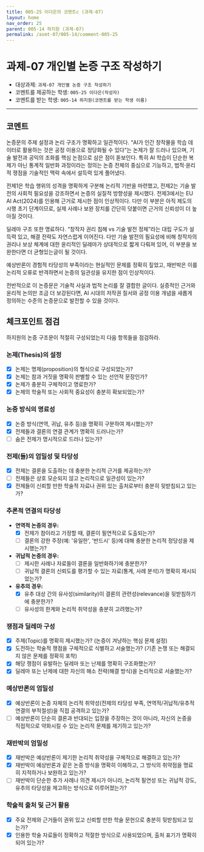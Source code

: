 ```yaml
---
title: 005-25 이다은의 코멘트c (과제-07) 
layout: home
nav_order: 25
parent: 005-14 하지원 (과제-07)
permalink: /asmt-07/005-14/comment-005-25
---
```


# 과제-07 개인별 논증 구조 작성하기

- 대상과제: `과제-07 개인별 논증 구조 작성하기`
- 코멘트를 제공하는 학생: `005-25 이다은(작성자)` 
- 코멘트를 받는 학생: `005-14 하지원(코멘트를 받는 학생 이름)` 

---

## 코멘트

논증문의 주제 설정과 논리 구조가 명확하고 일관적이다. “AI가 인간 창작물을 학습 데이터로 활용하는 것은 공정 이용으로 정당화될 수 있다”는 논제가 잘 드러나 있으며, 기술 발전과 공익의 조화를 핵심 논점으로 삼은 점이 돋보인다. 특히 AI 학습이 단순한 복제가 아닌 통계적 일반화 과정이라는 정의는 논증 전체의 중심으로 기능하고, 법적·윤리적 쟁점을 기술적인 맥락 속에서 설득력 있게 풀어냈다.

전제1은 학습 행위의 성격을 명확하게 구분해 논리적 기반을 마련했고, 전제2는 기술 발전의 사회적 필요성을 강조하면서 논증의 실질적 방향성을 제시했다. 전제3에서는 EU AI Act(2024)를 인용해 근거로 제시한 점이 인상적이다. 다만 이 부분은 아직 제도의 시행 초기 단계이므로, 실제 사례나 보완 장치를 간단히 덧붙이면 근거의 신뢰성이 더 높아질 것이다.

딜레마 구조 또한 명료하다. “창작자 권리 침해 vs 기술 발전 정체”라는 대립 구도가 설득력 있고, 해결 전략도 자연스럽게 이어진다. 다만 기술 발전의 필요성에 비해 창작자의 권리나 보상 체계에 대한 윤리적인 딜레마가 상대적으로 짧게 다뤄져 있어, 이 부분을 보완한다면 더 균형있는글이 될 것이다. 

예상반론이 경험적 타당성의 부족이라는 현실적인 문제를 정확히 짚었고, 재반박은 이를 논리적 오류로 반격하면서 논증의 일관성을 유지한 점이 인상적이다. 

전반적으로 이 논증문은 기술적 사실과 법적 논리를 잘 결합한 글이다. 실증적인 근거와 윤리적 논의만 조금 더 보강된다면, AI 시대의 저작권 질서와 공정 이용 개념을 새롭게 정의하는 수준의 논증문으로 발전할 수 있을 것이다.

## 체크포인트 점검

하지원의 논증 구조문이 적절히 구성되었는지 다음 항목들을 점검하라.

### **논제(Thesis)의 설정**
- [x] 논제는 명제(proposition)의 형식으로 구성되었는가?
- [x] 논제는 참과 거짓을 명확히 판별할 수 있는 선언적 문장인가?
- [x] 논제가 충분히 구체적이고 명료한가?
- [x] 논제의 학술적 또는 사회적 중요성이 충분히 확보되었는가?

### **논증 방식의 명료성**
- [x] 논증 방식(연역, 귀납, 유추 등)을 명확히 구분하여 제시했는가?
- [x] 전제들과 결론의 연결 관계가 명확히 드러나는가?
- [ ] 숨은 전제가 명시적으로 드러나 있는가?

### **전제(들)의 엄밀성 및 타당성**
- [x] 전제는 결론을 도출하는 데 충분한 논리적 근거를 제공하는가?
- [ ] 전제들은 상호 모순되지 않고 논리적으로 일관성이 있는가?
- [x] 전제들이 신뢰할 만한 학술적 자료나 권위 있는 출처로부터 충분히 뒷받침되고 있는가?

### **추론적 연결의 타당성**
- **연역적 논증의 경우:**
  - [x] 전제가 참이라고 가정할 때, 결론이 필연적으로 도출되는가?
  - [ ] 결론의 강한 주장(예: '유일한', '반드시' 등)에 대해 충분한 논리적 정당성을 제시했는가?

- **귀납적 논증의 경우:**
  - [ ] 제시한 사례나 자료들이 결론을 일반화하기에 충분한가?
  - [ ] 귀납적 결론의 신뢰도를 평가할 수 있는 자료(통계, 사례 분석)가 명확히 제시되었는가?

- **유추의 경우:**
  - [x] 유추 대상 간의 유사성(similarity)이 결론의 관련성(relevance)을 뒷받침하기에 충분한가?
  - [ ] 유사성의 한계와 논리적 취약성을 충분히 고려했는가?

### **쟁점과 딜레마 구성**
- [x] 주제(Topic)를 명확히 제시했는가? (논증이 겨냥하는 핵심 문제 설정)
- [x] 도전하는 학술적 쟁점을 구체적으로 식별하고 서술했는가? (기존 논쟁 또는 해결되지 않은 문제를 정확히 포착)
- [x] 해당 쟁점이 유발하는 딜레마 또는 난제를 명확히 구조화했는가?
- [x] 딜레마 또는 난제에 대한 자신의 해소 전략(해결 방식)을 논리적으로 서술했는가?

### **예상반론의 엄밀성**
- [x] 예상반론이 논증 자체의 논리적 취약성(전제의 타당성 부족, 연역적/귀납적/유추적 연결의 부적절성)을 직접 공격하고 있는가?
- [ ] 예상반론이 단순히 결론과 반대되는 입장을 주장하는 것이 아니라, 자신의 논증을 직접적으로 약화시킬 수 있는 논리적 문제를 제기하고 있는가?

### **재반박의 엄밀성**
- [x] 재반박은 예상반론이 제기한 논리적 취약성을 구체적으로 해결하고 있는가?
- [x] 재반박이 예상반론과 같은 논증 방식을 명확히 이해하고, 그 방식의 취약점을 명료히 지적하거나 보완하고 있는가?
- [ ] 재반박이 단순한 추가 사례나 의견 제시가 아니라, 논리적 필연성 또는 귀납적 강도, 유추의 타당성을 제고하는 방식으로 이루어졌는가?

### **학술적 출처 및 근거 활용**
- [x] 주요 전제와 근거들이 권위 있고 신뢰할 만한 학술 문헌으로 충분히 뒷받침되고 있는가?
- [x] 인용한 학술 자료들이 정확하고 적절한 방식으로 사용되었으며, 출처 표기가 명확히 되어 있는가?
